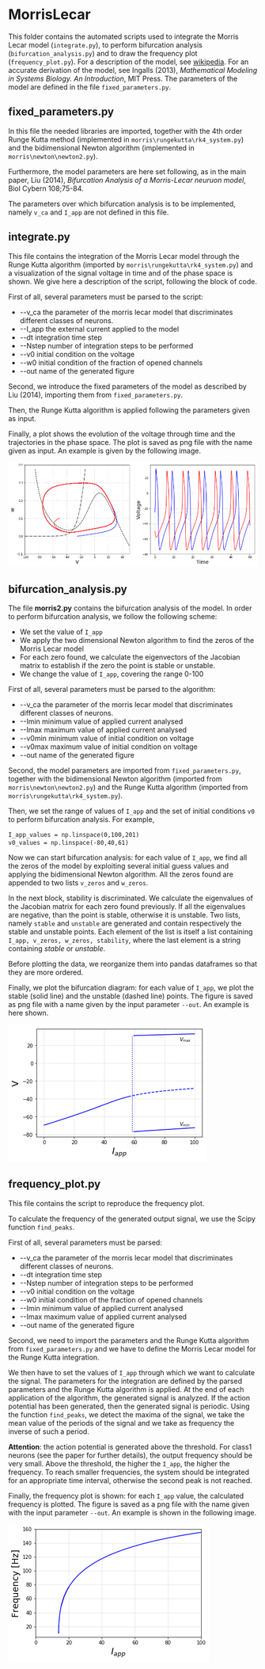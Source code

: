 # MorrisLecar

This folder contains the automated scripts used to integrate the Morris Lecar model (`integrate.py`), to perform bifurcation analysis (`bifurcation_analysis.py`) and to draw the frequency plot (`frequency_plot.py`). For a description of the model, see [wikipedia](https://en.wikipedia.org/wiki/Morris–Lecar_model). For an accurate derivation of the model, see Ingalls (2013), *Mathematical Modeling in Systems Biology. An Introduction*, MIT Press. The parameters of the model are defined in the file `fixed_parameters.py`.

## fixed_parameters.py

In this file the needed libraries are imported, together with the 4th order Runge Kutta method (implemented in `morris\rungekutta\rk4_system.py`) and the bidimensional Newton algorithm (implemented in `morris\newton\newton2.py`). 

Furthermore, the model parameters are here set following, as in the main paper, Liu (2014), *Bifurcation Analysis of a Morris-Lecar neuruon model*, Biol Cybern 108;75-84. 

The parameters over which bifurcation analysis is to be implemented, namely `v_ca` and `I_app` are not defined in this file.

## integrate.py

This file contains the integration of the Morris Lecar model through the Runge Kutta algorithm (imported by `morris\rungekutta\rk4_system.py`) and a visualization of the signal voltage in time and of the phase space is shown. 
We give here a description of the script, following the block of code.

First of all, several parameters must be parsed to the script:
* --v_ca  the parameter of the morris lecar model that discriminates different classes of neurons.
* --I_app the external current applied to the model 
* --dt    integration time step
* --Nstep number of integration steps to be performed
* --v0    initial condition on the voltage
* --w0    initial condition of the fraction of opened channels
* --out   name of the generated figure

Second, we introduce the fixed parameters of the model as described by Liu (2014), importing them from `fixed_parameters.py`. 

Then, the Runge Kutta algorithm is applied following the parameters given as input.

Finally, a plot shows the evolution of the voltage through time and the trajectories in the phase space. The plot is saved as png file with the name given as input. An example is given by the following image. 

![alt text](https://github.com/michelestofella/morris/blob/master/Images/class2(i%3D80%2Cv0%3D-25%2C-50%2Cw0%3D0%2C01).png)

## bifurcation_analysis.py

The file **morris2.py** contains the bifurcation analysis of the model. In order to perform bifurcation analysis, we follow the following scheme:
* We set the value of `I_app`
* We apply the two dimensional Newton algorithm to find the zeros of the Morris Lecar model
* For each zero found, we calculate the eigenvectors of the Jacobian matrix to establish if the zero the point is stable or unstable.
* We change the value of `I_app`, covering the range 0-100

First of all, several parameters must be parsed to the algorithm:
*   --v_ca  the parameter of the morris lecar model that discriminates different classes of neurons.
*  --Imin  minimum value of applied current analysed
*   --Imax  maximum value of applied current analysed 
*   --v0min minimum value of initial condition on voltage
*   --v0max maximum value of initial condition on voltage
*   --out   name of the generated figure

Second, the model parameters are imported from `fixed_parameters.py`, together with the bidimensional Newton algorithm (imported from `morris\newton\newton2.py`) and the Runge Kutta algorithm (imported from `morris\rungekutta\rk4_system.py`).

Then, we set the range of values of `I_app` and the set of initial conditions `v0` to perform bifurcation analysis. For example,
```
I_app_values = np.linspace(0,100,201)    
v0_values = np.linspace(-80,40,61)
```
Now we can start bifurcation analysis: for each value of `I_app`, we find all the zeros of the model by exploiting several initial guess values and applying the bidimensional Newton algorithm. 
All the zeros found are appended to two lists `v_zeros` and `w_zeros`.

In the next block, stability is discriminated. We calculate the eigenvalues of the Jacobian matrix for each zero found previously. If all the eigenvalues are negative, than the point is stable, otherwise it is unstable. 
Two lists, namely `stable` and `unstable` are generated and contain respectively the stable and unstable points. Each element of the list is itself a list containing `I_app, v_zeros, w_zeros, stability`, where the last element is a string containing *stable* or *unstable*.

Before plotting the data, we reorganize them into pandas dataframes so that they are more ordered.

Finally, we plot the bifurcation diagram: for each value of `I_app`, we plot the stable (solid line) and the unstable (dashed line) points. 
The figure is saved as png file with a name given by the input parameter `--out`.
An example is here shown.

![alt text](https://github.com/michelestofella/morris/blob/master/Images/class2_bif.png)

## frequency_plot.py

This file contains the script to reproduce the frequency plot. 

To calculate the frequency of the generated output signal, we use the Scipy function `find_peaks`.

First of all, several parameters must be parsed:
* --v_ca  the parameter of the morris lecar model that discriminates different classes of neurons.
* --dt    integration time step
* --Nstep number of integration steps to be performed
* --v0    initial condition on the voltage
* --w0    initial condition of the fraction of opened channels
* --Imin  minimum value of applied current analysed
* --Imax  maximum value of applied current analysed 
* --out   name of the generated figure

Second, we need to import the parameters and the Runge Kutta algorithm from `fixed_parameters.py` and we have to define the Morris Lecar model for the Runge Kutta integration.

We then have to set the values of `I_app` through which we want to calculate the signal. The parameters for the integration are defined by the parsed parameters and the Runge Kutta algorithm is applied.
At the end of each application of the algorithm, the generated signal is analyzed. If the action potential has been generated, then the generated signal is periodic. Using the function `find_peaks`, we detect the maxima of the signal, we take the mean value of the periods of the signal and we take as frequency the inverse of such a period. 

**Attention**: the action potential is generated above the threshold. For class1 neurons (see the paper for further details), the output frequency should be very small. Above the threshold, the higher the `I_app`, the higher the frequency. To reach smaller frequencies, the system should be integrated for an appropriate time interval, otherwise the second peak is not reached. 

Finally, the frequency plot is shown: for each `I_app` value, the calculated frequency is plotted. The figure is saved as a png file with the name given with the input parameter `--out`. An example is shown in the following image. 

![alt text](https://github.com/michelestofella/morris/blob/master/Images/class1_freq.png)

